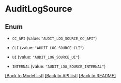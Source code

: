 # AuditLogSource

## Enum

* `CC_API` (value: `"AUDIT_LOG_SOURCE_CC_API"`)

* `CLI` (value: `"AUDIT_LOG_SOURCE_CLI"`)

* `UI` (value: `"AUDIT_LOG_SOURCE_UI"`)

* `INTERNAL` (value: `"AUDIT_LOG_SOURCE_INTERNAL"`)


[[Back to Model list]](../README.md#documentation-for-models) [[Back to API list]](../README.md#documentation-for-api-endpoints) [[Back to README]](../README.md)


